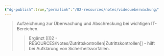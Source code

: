 ```yaml
---
{"dg-publish":true,"permalink":"/02-resources/notes/videoueberwachung/","tags":["it-sicherheit/physisch"],"noteIcon":"","updated":"2025-09-05T10:12:32.606+02:00"}
---
```


>Aufzeichnung zur Überwachung und Abschreckung bei wichtigen IT-Bereichen.
>>Ergänzt [[02 - RESOURCES/Notes/Zutrittskontrollen\|Zutrittskontrollen]] - hilft bei Aufklärung von Sicherheitsvorfällen.